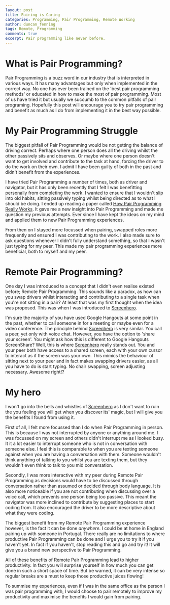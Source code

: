 ```yaml
---
layout: post
title: Pairing is Caring
categories: Programming, Pair Programming, Remote Working
author: duncan_fenning
tags: Remote, Programming
comments: true
excerpt: Pair programming like never before.
---
```


# What is Pair Programming?

Pair Programming is a buzz word in our industry that is interpreted in various ways. It has many advantages but only when implemented in the correct way. No one has ever been trained on the 'best pair programming methods' or educated in how to make the most of pair programming. Most of us have tried it but usually we succumb to the common pitfalls of pair programing. Hopefully this post will encourage you to try pair programming and benefit as much as I do from implementing it in the best way possible.

# My Pair Programming Struggle

The biggest pitfall of Pair Programming would be not getting the balance of driving correct. Perhaps where one person does all the driving whilst the other passively sits and observes. Or maybe where one person doesn't want to get involved and contribute to the task at hand, forcing the driver to do the work on their own. I admit I have been guilty of both in the past and didn't benefit from the experiences.

I have tried Pair Programming a number of times, both as driver and navigator, but it has only been recently that I felt I was benefitting personally from completing the work. I wanted to ensure that I wouldn't slip into old habits, sitting passively typing whilst being directed as to what I should be doing. I ended up reading a paper called [How Pair Programming Really Works](https://www.computer.org/cms/Computer.org/ComputingNow/homepage/mostread/MostRead-SW-PairProgrammingReallyWorks.pdf). It gave me a new insight into Pair Programming and made me question my previous attempts. Ever since I have kept the ideas on my mind and applied them to new Pair Programming experiences.

From then on I stayed more focussed when pairing, swapped roles more frequently and ensured I was contributing to the work. I also made sure to ask questions whenever I didn't fully understand something, so that I wasn't just typing for my peer. This made my pair programming experiences more beneficial, both to myself and my peer.

# Remote Pair Programming?

One day I was introduced to a concept that I didn't even realise existed before; Remote Pair Programming. This sounds like a paradox, as how can you swap drivers whilst interacting and contributing to a single task when you're not sitting in a pair? At least that was my first thought when the idea was proposed. This was when I was introduced to [Screenhero](https://screenhero.com/).

I'm sure the majority of you have used Google Hangouts at some point in the past, whether to call someone in for a meeting or maybe even for a video conference. The principle behind [Screenhero](https://screenhero.com/) is very similar. You call a peer, yet only with voice chat. However, you have the option to 'share your screen'. You might ask how this is different to Google Hangouts ScreenShare? Well, this is where [Screenhero](https://screenhero.com/) really stands out. You and your peer both have access to a shared screen, each with your own cursor to interact as if the screen was your own. This mimics the behaviour of sitting next to your peer and in fact makes swapping drivers easier, as all you have to do is start typing. No chair swapping, screen adjusting necessary. Awesome right!?

# My hero

I won't go into the bells and whistles of [Screenhero](https://screenhero.com/) as I don't want to ruin the you feeling you will get when you discover its' magic, but I will give you the benefits I found from using it.

First of all, I felt more focussed than I do when Pair Programming in person. This is because I was not interrupted by anyone or anything around me. I was focussed on my screen and others didn't interrupt me as I looked busy. It it a lot easier to interrupt someone who is not in conversation with someone else. I feel this is comparable to when you are texting someone against when you are having a conversation with them. Someone wouldn't think anything of talking to you whilst you are texting them, but they wouldn't even think to talk to you mid conversation.

Secondly, I was more interactive with my peer during Remote Pair Programming as decisions would have to be discussed through conversation rather than assumed or decided through body language. It is also more noticeable if you are not contributing when discussing over a voice call, which prevents one person being too passive. This meant the navigator was more inclined to contribute by suggesting places to start coding from. It also encouraged the driver to be more descriptive about what they were coding.

The biggest benefit from my Remote Pair Programming experience however, is the fact it can be done *anywhere*. I could be at home in England pairing up with someone in Portugal. There really are no limitations to where productive Pair Programming can be done and I urge you to try it if you haven't yet. In fact if you haven't, stop reading this and go and try it! It will give you a brand new perspective to Pair Programming.

All of these benefits of Remote Pair Programming lead to higher productivity. In fact you will surprise yourself in how much you can get done in such a short space of time. But be warned, it can be very intense so regular breaks are a must to keep those productive juices flowing!

To summise my experiences, even if I was in the same office as the person I was pair programming with, I would choose to pair remotely to improve my productivity and maximise the benefits I would gain from pairing.
